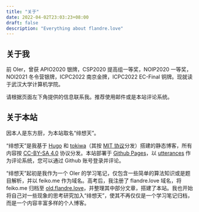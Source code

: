 ```yaml
---
title: "关于"
date: 2022-04-02T23:03:23+08:00
draft: false
description: "Everything about flandre.love"
---
```


## 关于我

前 OIer，曾获 APIO2020 银牌，CSP2020 提高组一等奖，NOIP2020 一等奖，NOI2021 冬令营银牌，ICPC2022 南京金牌，ICPC2022 EC-Final 铜牌。现就读于武汉大学计算机学院。

请根据页面左下角提供的信息联系我。推荐使用邮件或是本站评论系统。

## 关于本站

因本人是东方厨，为本站取名“绯想天”。

“绯想天”是我基于 [Hugo](https://gohugo.io/) 和 [tokiwa](https://github.com/heyeshuang/hugo-theme-tokiwa)（其按 [MIT 协议](https://github.com/heyeshuang/hugo-theme-tokiwa/blob/master/LICENSE.md)分发）搭建的静态博客，所有内容按 [CC-BY-SA 4.0](https://creativecommons.org/licenses/by-sa/4.0/) 协议分发。本站部署于 [Github Pages](https://pages.github.com/)，以 [utterances](https://utteranc.es/) 作为评论系统，您可以通过 Github 账号登录并评论。

“绯想天”起初是我作为一个 OIer 的学习笔记，仅包含一些简单的算法知识或是题目解析，并以 feiko.me 作为域名。高考后，我注册了 flandre.love 域名，将 feiko.me 归档至 [old.flandre.love](https://old.flandre.love)，并整理其中部分文章，搭建了本站。我也开始将自己对一些现象的思考研究加入“绯想天”，使其不再仅仅是一个学习笔记归档，而是一个内容丰富多样的个人博客。